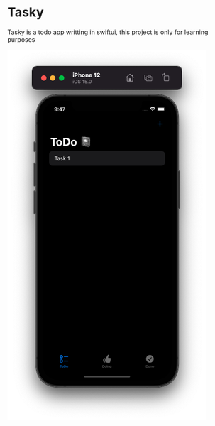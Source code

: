 # Tasky

Tasky is a todo app writting in swiftui, this project is only for learning purposes

![Preview](https://github.com/erikfloresq/Tasky/blob/main/screenshoots/screenshoot1.png)